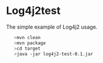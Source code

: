 # Log4j2test
The simple example of Log4j2 usage.

```bash
   >mvn clean
   >mvn package
   >cd target
   >java -jar log4j2-test-0.1.jar
```

